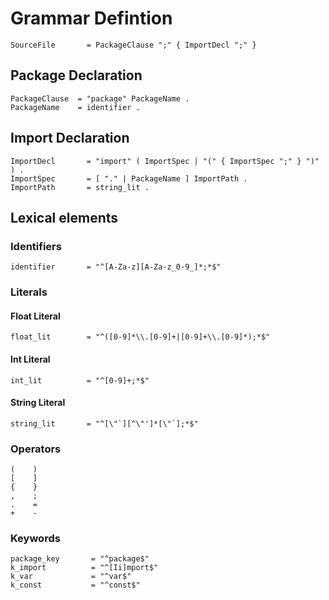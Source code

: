 # Grammar Defintion

```
SourceFile       = PackageClause ";" { ImportDecl ";" }
```

## Package Declaration

```
PackageClause  = "package" PackageName .
PackageName    = identifier .
```

## Import Declaration

```
ImportDecl       = "import" ( ImportSpec | "(" { ImportSpec ";" } ")" ) .
ImportSpec       = [ "." | PackageName ] ImportPath .
ImportPath       = string_lit .
```

## Lexical elements

### Identifiers

```
identifier       = "^[A-Za-z][A-Za-z_0-9_]*;*$"
```

### Literals

#### Float Literal

```
float_lit        = "^([0-9]*\\.[0-9]+|[0-9]+\\.[0-9]*);*$"
```

#### Int Literal

```
int_lit          = "^[0-9]+;*$"
```

#### String Literal

```
string_lit       = "^[\"`][^\"']*[\"`];*$"
```

### Operators

```
(    )
[    ]
{    }
,    ;
.    =
+    -
```

### Keywords

```
package_key       = "^package$"
k_import          = "^[Ii]mport$"
k_var             = "^var$"
k_const           = "^const$"
```
